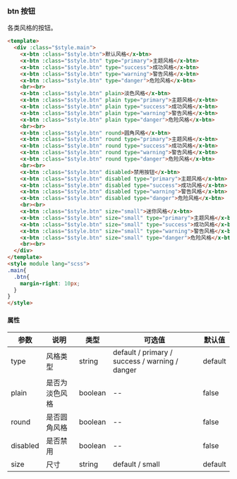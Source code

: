### btn 按钮
各类风格的按钮。

``` html
<template>
  <div :class="$style.main">
    <x-btn :class="$style.btn">默认风格</x-btn>
    <x-btn :class="$style.btn" type="primary">主题风格</x-btn>
    <x-btn :class="$style.btn" type="success">成功风格</x-btn>
    <x-btn :class="$style.btn" type="warning">警告风格</x-btn>
    <x-btn :class="$style.btn" type="danger">危险风格</x-btn>
    <br><br>
    <x-btn :class="$style.btn" plain>淡色风格</x-btn>
    <x-btn :class="$style.btn" plain type="primary">主题风格</x-btn>
    <x-btn :class="$style.btn" plain type="success">成功风格</x-btn>
    <x-btn :class="$style.btn" plain type="warning">警告风格</x-btn>
    <x-btn :class="$style.btn" plain type="danger">危险风格</x-btn>
    <br><br>
    <x-btn :class="$style.btn" round>圆角风格</x-btn>
    <x-btn :class="$style.btn" round type="primary">主题风格</x-btn>
    <x-btn :class="$style.btn" round type="success">成功风格</x-btn>
    <x-btn :class="$style.btn" round type="warning">警告风格</x-btn>
    <x-btn :class="$style.btn" round type="danger">危险风格</x-btn>
    <br><br>
    <x-btn :class="$style.btn" disabled>禁用按钮</x-btn>
    <x-btn :class="$style.btn" disabled type="primary">主题风格</x-btn>
    <x-btn :class="$style.btn" disabled type="success">成功风格</x-btn>
    <x-btn :class="$style.btn" disabled type="warning">警告风格</x-btn>
    <x-btn :class="$style.btn" disabled type="danger">危险风格</x-btn>
    <br><br>
    <x-btn :class="$style.btn" size="small">迷你风格</x-btn>
    <x-btn :class="$style.btn" size="small" type="primary">主题风格</x-btn>
    <x-btn :class="$style.btn" size="small" type="success">成功风格</x-btn>
    <x-btn :class="$style.btn" size="small" type="warning">警告风格</x-btn>
    <x-btn :class="$style.btn" size="small" type="danger">危险风格</x-btn>
    <br><br>
  </div>
</template>
<style module lang="scss">
.main{
  .btn{
    margin-right: 10px;
  }
}
</style>
```
#### 属性
| 参数      | 说明    | 类型      | 可选值       | 默认值   |
|---------- |-------- |---------- |-------------  |-------- |
| type     | 风格类型   | string  |   default / primary / success / warning / danger |    default     |
| plain     | 是否为淡色风格   | boolean  |   --  |    false     |
| round     | 是否圆角风格   | boolean  |   --  |    false     |
| disabled     | 是否禁用   | boolean  |   --  |    false     |
| size     | 尺寸   | string  |   default / small  |    default     |